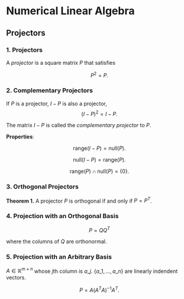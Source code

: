 # Numerical Linear Algebra

## Projectors

### 1. Projectors

A <i>projector</i> is a square matrix $P$ that satisfies

$$
P^2 = P.
$$

### 2. Complementary Projectors

If $P$ is a projector, $I - P$ is also a projector,
$$
(I-P)^2 = I - P.
$$

The matrix $I - P$ is called the <i>complementary projector</i> to $P$.

**Properties**:

$$
\text{range}(I - P) = \text{null}(P).
$$

$$
\text{null}(I - P) = \text{range}(P).
$$

$$
\text{range}(P) \cap \text{null}(P) = \{0\}.
$$

### 3. Orthogonal Projectors

**Theorem 1.** A projector $P$ is orthogonal if and only if $P = P^T$.

### 4. Projection with an Orthogonal Basis

$$
P = QQ^T
$$

where the columns of $Q$ are orthonormal.

### 5. Projection with an Arbitrary Basis

$A \in \mathbb{R}^{m \times n}$ whose $j$th column is $a\_j$. $\{a\_1,\ldots,a\_n\}$ are linearly indendent vectors.

$$
P = A(A^TA)^{-1}A^T.
$$













